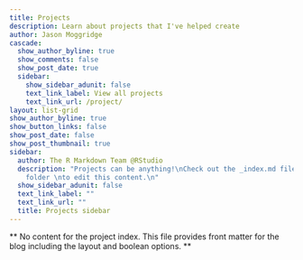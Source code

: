 ```yaml
---
title: Projects
description: Learn about projects that I've helped create
author: Jason Moggridge
cascade:
  show_author_byline: true
  show_comments: false
  show_post_date: true
  sidebar:
    show_sidebar_adunit: false
    text_link_label: View all projects
    text_link_url: /project/
layout: list-grid
show_author_byline: true
show_button_links: false
show_post_date: false
show_post_thumbnail: true
sidebar:
  author: The R Markdown Team @RStudio
  description: "Projects can be anything!\nCheck out the _index.md file in the /project
    folder \nto edit this content.\n"
  show_sidebar_adunit: false
  text_link_label: ""
  text_link_url: ""
  title: Projects sidebar
---
```


** No content for the project index. This file provides front matter for the blog including the layout and boolean options. **

